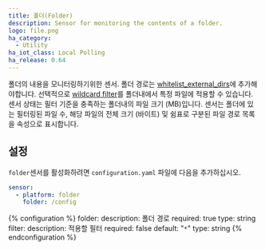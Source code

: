 ```yaml
---
title: 폴더(Folder)
description: Sensor for monitoring the contents of a folder.
logo: file.png
ha_category:
  - Utility
ha_iot_class: Local Polling
ha_release: 0.64
---
```


폴더의 내용을 모니터링하기위한 센서. 폴더 경로는 [whitelist_external_dirs](/docs/configuration/basic/)에 추가해야합니다. 선택적으로 [wildcard filter](https://docs.python.org/3.6/library/fnmatch.html)를 폴더내에서 특정 파일에 적용할 수 있습니다. 센서 상태는 필터 기준을 충족하는 폴더내의 파일 크기 (MB)입니다. 센서는 폴더에 있는 필터링된 파일 수, 해당 파일의 전체 크기 (바이트) 및 쉼표로 구분된 파일 경로 목록을 속성으로 표시합니다.

## 설정

`folder`센서를 활성화하려면 `configuration.yaml` 파일에 다음을 추가하십시오.

```yaml
sensor:
  - platform: folder
    folder: /config
```

{% configuration %}
folder:
  description: 폴더 경로
  required: true
  type: string
filter:
  description: 적용할 필터
  required: false
  default: "`*`"
  type: string
{% endconfiguration %}

